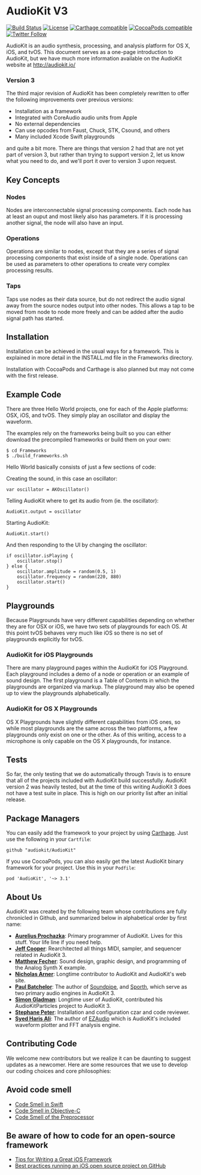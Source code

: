 AudioKit V3
===

[![Build Status](https://travis-ci.org/audiokit/AudioKit.svg)](https://travis-ci.org/audiokit/AudioKit)
[![License](https://img.shields.io/cocoapods/l/AudioKit.svg?style=flat)](https://github.com/audiokit/AudioKit/blob/master/LICENSE)
[![Carthage compatible](https://img.shields.io/badge/Carthage-compatible-4BC51D.svg?style=flat)](https://github.com/Carthage/Carthage)
[![CocoaPods compatible](https://img.shields.io/cocoapods/v/AudioKit.svg?style=flat)](https://github.com/CocoaPods/Specs/tree/master/Specs/AudioKit)
[![Twitter Follow](https://img.shields.io/twitter/follow/AudioKitMan.svg?style=social)](http://twitter.com/AudioKitMan)

AudioKit is an audio synthesis, processing, and analysis platform for OS X, iOS, and tvOS. This document serves as a one-page introduction to AudioKit, but we have much more information available on the AudioKit website at http://audiokit.io/

### Version 3
The third major revision of AudioKit has been completely rewritten to offer the following improvements over previous versions:

* Installation as a framework
* Integrated with CoreAudio audio units from Apple
* No external dependencies
* Can use opcodes from Faust, Chuck, STK, Csound, and others
* Many included Xcode Swift playgrounds

and quite a bit more. There are things that version 2 had that are not yet part of version 3, but rather than trying to support version 2, let us know what you need to do, and we'll port it over to version 3 upon request.

## Key Concepts

### Nodes
Nodes are interconnectable signal processing components.  Each node has at least an ouput and most likely also has parameters.  If it is processing another signal, the node will also have an input.

### Operations
Operations are similar to nodes, except that they are a series of signal processing components that exist inside of a single node.  Operations can be used as parameters to other operations to create very complex processing results.

### Taps
Taps use nodes as their data source, but do not redirect the audio signal away from the source nodes output into other nodes.   This allows a tap to be moved from node to node more freely and can be added after the audio signal path has started.

## Installation

Installation can be achieved in the usual ways for a framework.  This is explained in more detail in the INSTALL.md file in the Frameworks directory.

Installation with CocoaPods and Carthage is also planned but may not come with the first release.

## Example Code
There are three Hello World projects, one for each of the Apple platforms: OSX, iOS, and tvOS. They simply play an oscillator and display the waveform.

The examples rely on the frameworks being built so you can either download the precompiled frameworks or build them on your own:

```
$ cd Frameworks
$ ./build_frameworks.sh
```
Hello World basically consists of just a few sections of code:

Creating the sound, in this case an oscillator:

```
var oscillator = AKOscillator()
```
Telling AudioKit where to get its audio from (ie. the oscillator):

```
AudioKit.output = oscillator
```
Starting AudioKit:

```
AudioKit.start()
```
And then responding to the UI by changing the oscillator:

```
if oscillator.isPlaying {
    oscillator.stop()
} else {
    oscillator.amplitude = random(0.5, 1)
    oscillator.frequency = random(220, 880)
    oscillator.start()
}
```
## Playgrounds

Because Playgrounds have very different capabilities depending on whether they are for OSX or iOS, we have two sets of playgrounds for each OS.  At this point tvOS behaves very much like iOS so there is no set of playgrounds explicitly for tvOS.

### AudioKit for iOS Playgrounds
There are many playground pages within the AudioKit for iOS Playground.  Each playground includes a demo of a node or operation or an example of sound design.  The first playground is a Table of Contents in which the playgrounds are organized via markup.  The playground may also be opened up to view the playgrounds alphabetically.

### AudioKit for OS X Playgrounds
OS X Playgrounds have slightly different capabilities from iOS ones, so while most playgrounds are the same across the two platforms, a few playgrounds only exist on one or the other.  As of this writing, access to a microphone is only capable on the OS X playgrounds, for instance.

## Tests

So far, the only testing that we do automatically through Travis is to ensure that all of the projects included with AudioKit build successfully.  AudioKit version 2 was heavily tested, but at the time of this writing AudioKit 3 does not have a test suite in place.  This is high on our priority list after an initial release.

## Package Managers

You can easily add the framework to your project by using [Carthage](https://github.com/Carthage/Carthage). Just use the following in your `Cartfile`:

```
github "audiokit/AudioKit"
```

If you use CocoaPods, you can also easily get the latest AudioKit binary framework for your project. Use this in your `Podfile`:

```
pod 'AudioKit', '~> 3.1'
```

## About Us

AudioKit was created by the following team whose contributions are fully chronicled in Github, and summarized below in alphabetical order by first name:

* **[Aurelius Prochazka](https://github.com/aure)**: Primary programmer of AudioKit. Lives for this stuff.  Your life line if you need help.
* **[Jeff Cooper](https://github.com/eljeff)**: Rearchitected all things MIDI, sampler, and sequencer related in AudioKit 3.
* **[Matthew Fecher](https://github.com/swiftcodex)**: Sound design, graphic design, and programming of the Analog Synth X example.
* **[Nicholas Arner](https://github.com/narner)**: Longtime contributor to AudioKit and AudioKit's web site.
* **[Paul Batchelor](https://github.com/PaulBatchelor)**: The author of [Soundpipe](https://github.com/paulbatchelor/soundpipe), and [Sporth](https://github.com/paulbatchelor/sporth), which serve as two primary audio engines in AudioKit 3.
* **[Simon Gladman](https://github.com/FlexMonkey)**: Longtime user of AudioKit, contributed his AudioKitParticles project to AudioKit 3.
* **[Stephane Peter](https://github.com/megastep)**: Installation and configuration czar and code reviewer.
* **[Syed Haris Ali](https://github.com/syedhali)**: The author of [EZAudio](https://github.com/syedhali/EZAudio) which is AudioKit's included waveform plotter and FFT analysis engine.

## Contributing Code

We welcome new contributors but we realize it can be daunting to suggest updates as a newcomer.  Here are some resources that we use to develop our coding choices and core philosophies:

## Avoid code smell

* [Code Smell in Swift](http://www.bartjacobs.com/five-code-smells-in-swift-and-objective-c/)
* [Code Smell in Objective-C](http://qualitycoding.org/objective-c-code-smells/)
* [Code Smell of the Preprocessor](http://qualitycoding.org/preprocessor/)

## Be aware of how to code for an open-source framework

* [Tips for Writing a Great iOS Framework](https://medium.com/@samjarman/tips-for-writing-a-great-ios-framework-8cf3452f6c5d#.wzejktd3l)
* [Best practices running an iOS open source project on GitHub](https://www.cocoanetics.com/2014/10/best-practices-running-an-ios-open-source-project-on-github/)

